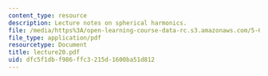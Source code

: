 ```yaml
---
content_type: resource
description: Lecture notes on spherical harmonics.
file: /media/https%3A/open-learning-course-data-rc.s3.amazonaws.com/5-61-physical-chemistry-fall-2007/dfc5f1dbf986ffc3215d1600ba51d812_lecture20.pdf
file_type: application/pdf
resourcetype: Document
title: lecture20.pdf
uid: dfc5f1db-f986-ffc3-215d-1600ba51d812
---
```


